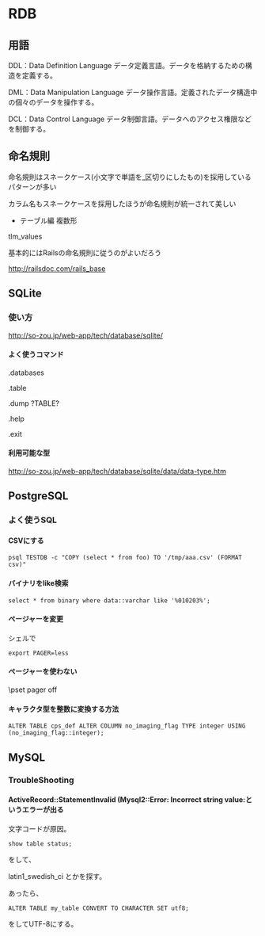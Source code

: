 # RDB

## 用語

DDL：Data Definition Language データ定義言語。データを格納するための構造を定義する。

DML：Data Manipulation Language データ操作言語。定義されたデータ構造中の個々のデータを操作する。

DCL：Data Control Language データ制御言語。データへのアクセス権限などを制御する。



## 命名規則

命名規則はスネークケース(小文字で単語を_区切りにしたもの)を採用しているパターンが多い

カラム名もスネークケースを採用したほうが命名規則が統一されて美しい


* テーブル編
複数形

tlm_values


基本的にはRailsの命名規則に従うのがよいだろう


http://railsdoc.com/rails_base


## SQLite

### 使い方

http://so-zou.jp/web-app/tech/database/sqlite/


#### よく使うコマンド

.databases

.table

.dump ?TABLE?

.help

.exit


#### 利用可能な型

http://so-zou.jp/web-app/tech/database/sqlite/data/data-type.htm


## PostgreSQL

### よく使うSQL

#### CSVにする

`psql TESTDB -c "COPY (select * from foo) TO '/tmp/aaa.csv' (FORMAT csv)"`

#### バイナリをlike検索

`select * from binary where data::varchar like '%010203%';`

#### ページャーを変更

シェルで

`export PAGER=less`

#### ページャーを使わない

\pset pager off


#### キャラクタ型を整数に変換する方法

~~~
ALTER TABLE cps_def ALTER COLUMN no_imaging_flag TYPE integer USING (no_imaging_flag::integer);
~~~



## MySQL

### TroubleShooting

#### ActiveRecord::StatementInvalid (Mysql2::Error: Incorrect string value:というエラーが出る

文字コードが原因。

`show table status;`

をして、

latin1_swedish_ci とかを探す。

あったら、

`ALTER TABLE my_table CONVERT TO CHARACTER SET utf8;`

をしてUTF-8にする。

